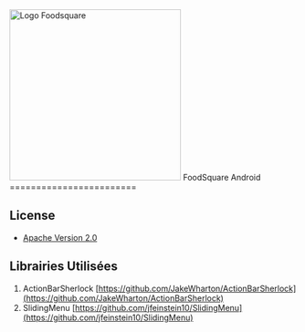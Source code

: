 <img src="https://s-media-cache-ak0.pinimg.com/originals/c2/e1/54/c2e154c9bad81674be411bc67d3bf081.jpg" alt="Logo Foodsquare" width="300px"/>
FoodSquare Android
========================

## License

* [Apache Version 2.0](http://www.apache.org/licenses/LICENSE-2.0.html)

## Librairies Utilisées

1. ActionBarSherlock [https://github.com/JakeWharton/ActionBarSherlock](https://github.com/JakeWharton/ActionBarSherlock)
2. SlidingMenu [https://github.com/jfeinstein10/SlidingMenu](https://github.com/jfeinstein10/SlidingMenu)

